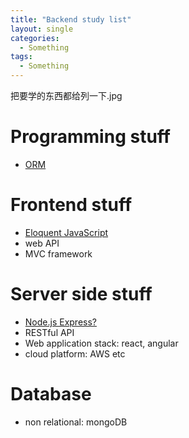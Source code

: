 ```yaml
---
title: "Backend study list"
layout: single
categories: 
  - Something
tags:
  - Something
---
```

把要学的东西都给列一下.jpg
# Programming stuff
* [ORM](https://en.wikipedia.org/wiki/Object-relational_mapping)

# Frontend stuff
* [Eloquent JavaScript](https://eloquentjavascript.net/)
* web API
* MVC framework

# Server side stuff
* [Node.js Express?](https://expressjs.com/)
* RESTful API 
* Web application stack: react, angular
* cloud platform: AWS etc

# Database
* non relational: mongoDB